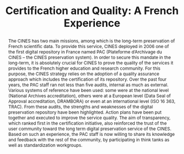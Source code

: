 ---
abstract: 'The CINES has two main missions, among which is the long-term preservation
  of French scientific data. To provide this service, CINES deployed in 2006 one of
  the first digital repository in France named PAC (Plateforme d’Archivage du CINES
  – the CINES preservation system).

  In order to secure this mandate in the long-term, it is absolutely crucial for CINES
  to prove the quality of the services it provides to the French higher education
  and research community. For this purpose, the CINES strategy relies on the adoption
  of a quality assurance approach which includes the certification of its repository.

  Over the past four years, the PAC staff ran not less than five audits, internal
  as much as external. Various systems of reference have been used: some were at the
  national level (National Archives accreditation), others were at a European level
  (Data Seal of Approval accreditation, DRAMBORA) or even at an international level
  (ISO 16 363, TRAC).

  From these audits, the strengths and weaknesses of the digital preservation repository
  have been highlighted. Action plans have been put together and executed to improve
  the service quality. The aim of transparency, which ranked first in the certification
  initiative, also reinforced the trust of the user community toward the long term
  digital preservation service of the CINES. Based on such an experience, the PAC
  staff is now willing to share its knowledge and feedback with the rest of the community,
  by participating in think tanks as well as standardization workgroups.'
creators:
- Marion Massol
- Lorène Béchard
- Olivier Rouchon
date: null
document_url: https://services.phaidra.univie.ac.at/api/object/o:294203/download
grand_parent: iPRES
institutions: []
keywords:
- singapore
- certification
- audit
- quality
- trust
- long-term preservation
- archive
- risk management
- metrics and assessment
landing_page_url: https://phaidra.univie.ac.at/o:294203
language: eng
layout: publication
license: CC BY-SA 3.0 AT
notes_url: null
parent: iPRES 2011
publication_type: paper
size: 705316
slides_url: null
source_name: iPRES
stream_url: null
title: 'Certification and Quality: A French Experience'
year: 2011
---